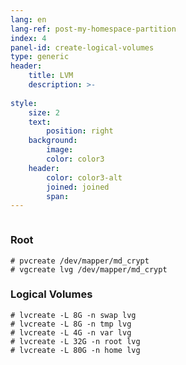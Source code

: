 ```yaml
---
lang: en
lang-ref: post-my-homespace-partition
index: 4
panel-id: create-logical-volumes
type: generic
header:
    title: LVM
    description: >-
        
style:
    size: 2
    text:
        position: right
    background:
        image:
        color: color3
    header:
        color: color3-alt
        joined: joined
        span:
---
```

<div class="inner columns aligned">
    <div class="span-4">
        <h3 class="major">Root</h3>
        <pre><code># pvcreate /dev/mapper/md_crypt
# vgcreate lvg /dev/mapper/md_crypt</code></pre>
        <h3 class="major">Logical Volumes</h3>
        <pre><code># lvcreate -L 8G -n swap lvg
# lvcreate -L 8G -n tmp lvg
# lvcreate -L 4G -n var lvg
# lvcreate -L 32G -n root lvg
# lvcreate -L 80G -n home lvg</code></pre>
    </div>
</div>

